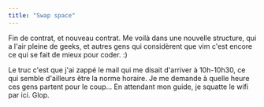```yaml
---
title: "Swap space"
---
```


Fin de contrat, et nouveau contrat. Me voilà dans une nouvelle structure, qui
a l'air pleine de geeks, et autres gens qui considèrent que vim c'est encore
ce qui se fait de mieux pour coder. :)

Le truc c'est que j'ai zappé le mail qui me disait d'arriver à 10h-10h30, ce
qui semble d'ailleurs être la norme horaire. Je me demande à quelle heure ces
gens partent pour le coup... En attendant mon guide, je squatte le wifi par
ici. Glop.

